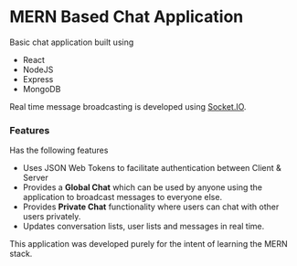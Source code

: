 # MERN Based Chat Application

Basic chat application built using
* React
* NodeJS
* Express
* MongoDB

Real time message broadcasting is developed using [Socket.IO](https://socket.io/).

### Features

Has the following features
* Uses JSON Web Tokens to facilitate authentication between Client & Server
* Provides a **Global Chat** which can be used by anyone using the application to broadcast messages to everyone else.
* Provides **Private Chat** functionality where users can chat with other users privately.
* Updates conversation lists, user lists and messages in real time.


This application was developed purely for the intent of learning the MERN stack.

